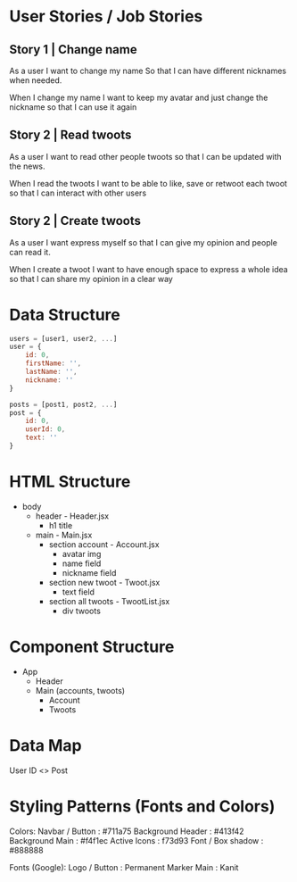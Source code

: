 # User Stories / Job Stories

## Story 1 | Change name
As a user 
I want to change my name
So that I can have different nicknames when needed. 

When I change my name
I want to keep my avatar and just change the nickname
so that I can use it again

## Story 2 | Read twoots
As a user 
I want to read other people twoots
so that I can be updated with the news.

When I read the twoots
I want to be able to like, save or retwoot each twoot
so that I can interact with other users

## Story 2 | Create twoots
As a user 
I want express myself
so that I can give my opinion and people can read it. 

When I create a twoot
I want to have enough space to express a whole idea
so that I can share my opinion in a clear way

# Data Structure
```js
users = [user1, user2, ...]
user = {
    id: 0,
    firstName: '',
    lastName: '',
    nickname: ''
}

posts = [post1, post2, ...]
post = {
    id: 0,
    userId: 0,
    text: ''
}

```

# HTML Structure
- body
  - header - Header.jsx
    - h1 title
  - main - Main.jsx
    - section account - Account.jsx
      - avatar img
      - name field
      - nickname field
    - section new twoot - Twoot.jsx
      - text field
    - section all twoots - TwootList.jsx
        - div twoots

# Component Structure
- App
  - Header
  - Main (accounts, twoots)
    - Account
    - Twoots

# Data Map
User ID <> Post 

# Styling Patterns (Fonts and Colors)
Colors:
    Navbar / Button : #711a75
    Background Header : #413f42
    Background Main : #f4f1ec
    Active Icons : f73d93
    Font / Box shadow : #888888

Fonts (Google):
    Logo / Button : Permanent Marker
    Main : Kanit
